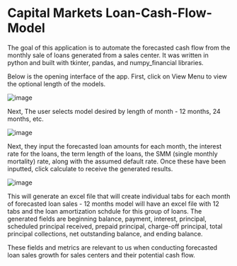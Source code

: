 # Capital Markets Loan-Cash-Flow-Model

The goal of this application is to automate the forecasted cash flow from the monthly sale of loans generated from a sales center. It was written in python and built with tkinter, pandas, and numpy_financial libraries. 

Below is the opening interface of the app. First, click on View Menu to view the optional length of the models. 

![image](https://user-images.githubusercontent.com/44985594/230700094-3938ab18-496e-46dd-8da9-0c80b439a8e3.png)

Next, The user selects model desired by length of month - 12 months, 24 months, etc. 

![image](https://user-images.githubusercontent.com/44985594/230701026-07cd80d3-28b9-4a59-8630-32d30c854710.png)

Next, they input the forecasted loan amounts for each month, the interest rate for the loans, the term length of the loans, the SMM (single monthly mortality) rate, along with the assumed default rate. Once these have been inputted, click calculate to receive the generated results.

![image](https://user-images.githubusercontent.com/44985594/230701271-ffb9325e-7435-4641-b4ce-bfc88983ce0c.png)

This will generate an excel file that will create individual tabs for each month of forecasted loan sales - 12 months model will have an excel file with 12 tabs and the loan amortization schdule for this group of loans. The generated fields are beginning balance, payment, interest, principal, scheduled principal received, prepaid principal, charge-off principal, total principal collections, net outstanding balance, and ending balance.

These fields and metrics are relevant to us when conducting forecasted loan sales growth for sales centers and their potential cash flow.
